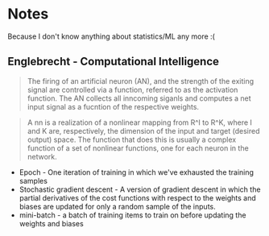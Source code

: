 # Notes

Because I don't know anything about statistics/ML any more :(

## Englebrecht - Computational Intelligence

>   The firing of an artificial neuron (AN), and the strength of the exiting signal
    are controlled via a function, referred to as the activation function. The
    AN collects all inncoming siganls and computes a net input signal as a
    fucntion of the respective weights.

>   A nn is a realization of a nonlinear mapping from R^I to R^K, where I and K
    are, respectively, the dimension of the input and target (desired output)
    space. The function that does this is usually a complex function of a set
    of nonlinear functions, one for each neuron in the network.

*   Epoch - One iteration of training in which we've exhausted the training
    samples
*   Stochastic gradient descent - A version of gradient descent in which the
    partial derivatives of the cost functions with respect to the weights and
    biases are updated for only a random sample of the inputs.
*   mini-batch - a batch of training items to train on before updating the
    weights and biases
